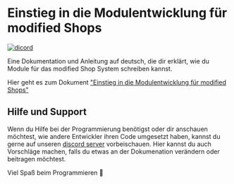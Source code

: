 # Einstieg in die Modulentwicklung für modified Shops

[![dicord](https://img.shields.io/discord/727190419158597683)](https://discord.gg/9NqwJqP)

Eine Dokumentation und Anleitung auf deutsch, die dir erklärt, wie du Module für das modified Shop System schreiben kannst.

Hier geht es zum Dokument ["Einstieg in die Modulentwicklung für modified Shops"](docs/index.md)

## Hilfe und Support
Wenn du Hilfe bei der Programmierung benötigst oder dir anschauen möchtest, wie andere Entwickler ihren Code umgesetzt haben, kannst du gerne auf unseren [discord server](https://discord.gg/9NqwJqP) vorbeischauen. Hier kannst du auch Vorschläge machen, falls du etwas an der Dokumenation verändern oder beitragen möchtest.

Viel Spaß beim Programmieren 🥳
